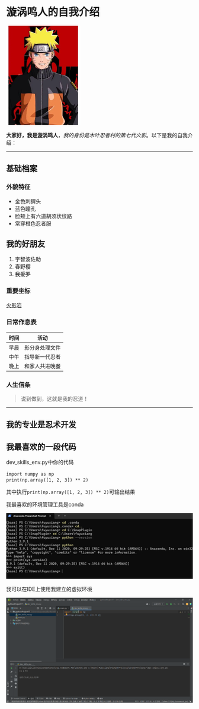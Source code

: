 # 漩涡鸣人的自我介绍

<img src="https://raw.githubusercontent.com/2679053759/dev_skills/main/漩涡鸣人.png" width="200" alt="漩涡鸣人形象">

**大家好，我是漩涡鸣人**，*我的身份是木叶忍者村的第七代火影*。以下是我的自我介绍：

---

## 基础档案

### 外貌特征
- 金色刺猬头
- 蓝色瞳孔
- 脸颊上有六道胡须状纹路
- 常穿橙色忍者服

## 我的好朋友
1. 宇智波佐助
2. 春野樱
3. ~~我爱罗~~

### 重要坐标
[火影岩](https://naruto.fandom.com/wiki/Hokage_Rock)

### 日常作息表
| 时间 | 活动 |
|------|------|
| 早晨 | 影分身处理文件 |
| 中午 | 指导新一代忍者 |
| 晚上 | 和家人共进晚餐 |

### 人生信条
> 说到做到，这就是我的忍道！

---

## 我的专业是忍术开发

## 我最喜欢的一段代码
dev_skills_env.py中你的代码

    import numpy as np
    print(np.array([1, 2, 3]) ** 2)
其中执行`print(np.array([1, 2, 3]) ** 2)`可输出结果

我最喜欢的环境管理工具是conda

<img src="https://raw.githubusercontent.com/2679053759/dev_skills/main/环境搭建截图.png" width="800" alt="Conda环境配置截图">

我可以在IDE上使用我建立的虚拟环境

<img src="https://raw.githubusercontent.com/2679053759/dev_skills/main/环境搭建截图2.png" width="800" alt="IDE环境配置截图"> 
